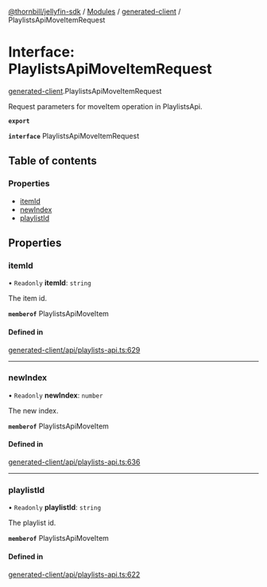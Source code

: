 [@thornbill/jellyfin-sdk](../README.md) / [Modules](../modules.md) / [generated-client](../modules/generated_client.md) / PlaylistsApiMoveItemRequest

# Interface: PlaylistsApiMoveItemRequest

[generated-client](../modules/generated_client.md).PlaylistsApiMoveItemRequest

Request parameters for moveItem operation in PlaylistsApi.

**`export`**

**`interface`** PlaylistsApiMoveItemRequest

## Table of contents

### Properties

- [itemId](generated_client.PlaylistsApiMoveItemRequest.md#itemid)
- [newIndex](generated_client.PlaylistsApiMoveItemRequest.md#newindex)
- [playlistId](generated_client.PlaylistsApiMoveItemRequest.md#playlistid)

## Properties

### itemId

• `Readonly` **itemId**: `string`

The item id.

**`memberof`** PlaylistsApiMoveItem

#### Defined in

[generated-client/api/playlists-api.ts:629](https://github.com/thornbill/jellyfin-sdk-typescript/blob/029620a/src/generated-client/api/playlists-api.ts#L629)

___

### newIndex

• `Readonly` **newIndex**: `number`

The new index.

**`memberof`** PlaylistsApiMoveItem

#### Defined in

[generated-client/api/playlists-api.ts:636](https://github.com/thornbill/jellyfin-sdk-typescript/blob/029620a/src/generated-client/api/playlists-api.ts#L636)

___

### playlistId

• `Readonly` **playlistId**: `string`

The playlist id.

**`memberof`** PlaylistsApiMoveItem

#### Defined in

[generated-client/api/playlists-api.ts:622](https://github.com/thornbill/jellyfin-sdk-typescript/blob/029620a/src/generated-client/api/playlists-api.ts#L622)
